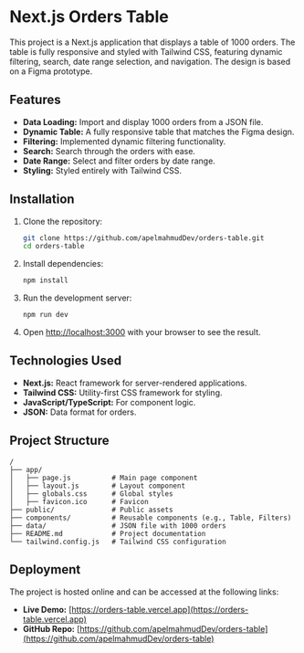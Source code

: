 # Next.js Orders Table

This project is a Next.js application that displays a table of 1000 orders. The table is fully responsive and styled with Tailwind CSS, featuring dynamic filtering, search, date range selection, and navigation. The design is based on a Figma prototype.

## Features

- **Data Loading:** Import and display 1000 orders from a JSON file.
- **Dynamic Table:** A fully responsive table that matches the Figma design.
- **Filtering:** Implemented dynamic filtering functionality.
- **Search:** Search through the orders with ease.
- **Date Range:** Select and filter orders by date range.
- **Styling:** Styled entirely with Tailwind CSS.

## Installation

1. Clone the repository:

   ```bash
   git clone https://github.com/apelmahmudDev/orders-table.git
   cd orders-table
   ```

2. Install dependencies:

   ```bash
   npm install
   ```

3. Run the development server:

   ```bash
   npm run dev
   ```

4. Open [http://localhost:3000](http://localhost:3000) with your browser to see the result.

## Technologies Used

- **Next.js:** React framework for server-rendered applications.
- **Tailwind CSS:** Utility-first CSS framework for styling.
- **JavaScript/TypeScript:** For component logic.
- **JSON:** Data format for orders.

## Project Structure

```plaintext
/
├── app/
│   ├── page.js          # Main page component
│   ├── layout.js        # Layout component
│   ├── globals.css      # Global styles
│   ├── favicon.ico      # Favicon
├── public/              # Public assets
├── components/          # Reusable components (e.g., Table, Filters)
├── data/                # JSON file with 1000 orders
├── README.md            # Project documentation
└── tailwind.config.js   # Tailwind CSS configuration
```

## Deployment

The project is hosted online and can be accessed at the following links:

- **Live Demo:** [https://orders-table.vercel.app](https://orders-table.vercel.app)
- **GitHub Repo:** [https://github.com/apelmahmudDev/orders-table](https://github.com/apelmahmudDev/orders-table)
